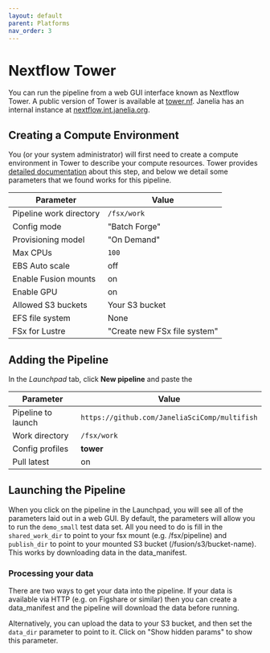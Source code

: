 ```yaml
---
layout: default
parent: Platforms
nav_order: 3
---
```


# Nextflow Tower

You can run the pipeline from a web GUI interface known as Nextflow Tower. A public version of Tower is available at [tower.nf](https://tower.nf). Janelia has an internal instance at [nextflow.int.janelia.org](http://nextflow.int.janelia.org).

## Creating a Compute Environment

You (or your system administrator) will first need to create a compute environment in Tower to describe your compute resources. Tower provides [detailed documentation](https://help.tower.nf/compute-envs/overview) about this step, and below we detail some parameters that we found works for this pipeline.

| Parameter | Value             |
|-----------|-------------------|
| Pipeline work directory | `/fsx/work` |
| Config mode | "Batch Forge" |
| Provisioning model | "On Demand" |
| Max CPUs | `100` |
| EBS Auto scale | off |
| Enable Fusion mounts | on |
| Enable GPU | on |
| Allowed S3 buckets | Your S3 bucket |
| EFS file system | None |
| FSx for Lustre | "Create new FSx file system" |

## Adding the Pipeline

In the *Launchpad* tab, click **New pipeline** and paste the

| Parameter | Value             |
|-----------|-------------------|
| Pipeline to launch | `https://github.com/JaneliaSciComp/multifish` |
| Work directory | `/fsx/work` |
| Config profiles | **tower** |
| Pull latest | on |

## Launching the Pipeline

When you click on the pipeline in the Launchpad, you will see all of the parameters laid out in a web GUI. By default, the parameters will allow you to run the `demo_small` test data set. All you need to do is fill in the `shared_work_dir` to point to your fsx mount (e.g. /fsx/pipeline) and `publish_dir` to point to your mounted S3 bucket (/fusion/s3/bucket-name). This works by downloading data in the data_manifest.

### Processing your data

There are two ways to get your data into the pipeline. If your data is available via HTTP (e.g. on Figshare or similar) then you can create a data_manifest and the pipeline will download the data before running.

Alternatively, you can upload the data to your S3 bucket, and then set the `data_dir` parameter to point to it. Click on "Show hidden params" to show this parameter.
